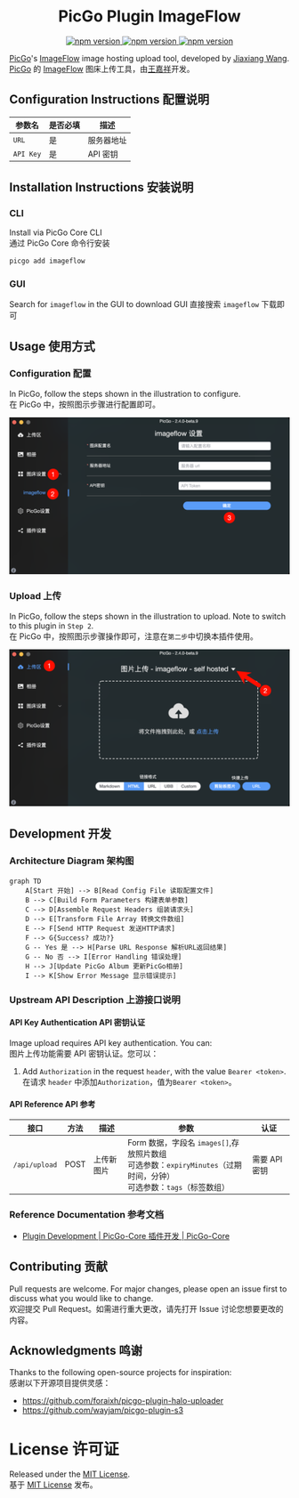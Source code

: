 <h1 align="center">PicGo Plugin ImageFlow</h1>

<p align="center">
  <a href="https://github.com/iWangJiaxiang/picgo-plugin-imageflow/releases">
    <img src="https://github.com/iWangJiaxiang/picgo-plugin-imageflow/workflows/publish/badge.svg" alt="npm version">
  </a>
  <a href="https://www.npmjs.com/package/picgo-plugin-imageflow">
    <img src="https://img.shields.io/npm/v/picgo-plugin-imageflow.svg" alt="npm version">
  </a>
  <a href="https://github.com/iWangJiaxiang/picgo-plugin-imageflow?tab=MIT-1-ov-file">
    <img src="https://img.shields.io/github/license/iWangJiaxiang/picgo-plugin-imageflow" alt="npm version">
  </a>
</p>

[PicGo](https://github.com/PicGo/PicGo-Core)'s [ImageFlow](https://github.com/Yuri-NagaSaki/ImageFlow) image hosting upload tool, developed by [Jiaxiang Wang](https://www.jiaxiang.wang).  
[PicGo](https://github.com/PicGo/PicGo-Core) 的 [ImageFlow](https://github.com/Yuri-NagaSaki/ImageFlow) 图床上传工具，由[王嘉祥](https://www.jiaxiang.wang)开发。

## Configuration Instructions 配置说明

| 参数名          | 是否必填 | 描述                     |
|----------------|---------|-------------------------|
| `URL`           | 是       | 服务器地址               |
| `API Key`         | 是       | API 密钥                |


## Installation Instructions 安装说明

### CLI

Install via PicGo Core CLI  
通过 PicGo Core 命令行安装

```bash
picgo add imageflow
```

### GUI

Search for `imageflow` in the GUI to download
GUI 直接搜索 `imageflow` 下载即可

## Usage 使用方式

### Configuration 配置

In PicGo, follow the steps shown in the illustration to configure.  
在 PicGo 中，按照图示步骤进行配置即可。

![Configuration Instructions 配置说明](./images/config.png)

### Upload 上传

In PicGo, follow the steps shown in the illustration to upload. Note to switch to this plugin in `Step 2`.  
在 PicGo 中，按照图示步骤操作即可，注意在`第二步`中切换本插件使用。

![Usage Instructions 使用说明](./images/usage.png)

## Development 开发

### Architecture Diagram 架构图

```mermaid
graph TD
    A[Start 开始] --> B[Read Config File 读取配置文件]
    B --> C[Build Form Parameters 构建表单参数]
    C --> D[Assemble Request Headers 组装请求头]
    D --> E[Transform File Array 转换文件数组]
    E --> F[Send HTTP Request 发送HTTP请求]
    F --> G{Success? 成功?}
    G -- Yes 是 --> H[Parse URL Response 解析URL返回结果]
    G -- No 否 --> I[Error Handling 错误处理]
    H --> J[Update PicGo Album 更新PicGo相册]
    I --> K[Show Error Message 显示错误提示]
```

### Upstream API Description 上游接口说明

#### API Key Authentication API 密钥认证

Image upload requires API key authentication. You can:  
图片上传功能需要 API 密钥认证。您可以：

1. Add `Authorization` in the request `header`, with the value `Bearer <token>`.  
   在请求 `header` 中添加`Authorization`，值为`Bearer <token>`。

#### API Reference API 参考

| 接口 | 方法 | 描述 | 参数 | 认证 |
|----------|---------|-------------|------------|-------------|
| `/api/upload` | POST | 上传新图片 | Form 数据，字段名 `images[]`,存放照片数组 <br>可选参数：`expiryMinutes`（过期时间，分钟）<br>可选参数：`tags`（标签数组） | 需要 API 密钥 |

### Reference Documentation 参考文档

- [Plugin Development | PicGo-Core 插件开发 | PicGo-Core](https://picgo.github.io/PicGo-Core-Doc/zh/dev-guide/cli.html)

## Contributing 贡献

Pull requests are welcome. For major changes, please open an issue first to discuss what you would like to change.  
欢迎提交 Pull Request。如需进行重大更改，请先打开 Issue 讨论您想要更改的内容。

## Acknowledgments 鸣谢

Thanks to the following open-source projects for inspiration:  
感谢以下开源项目提供灵感：

- https://github.com/foraixh/picgo-plugin-halo-uploader
- https://github.com/wayjam/picgo-plugin-s3

# License 许可证

Released under the [MIT License](./License).  
基于 [MIT License](./License) 发布。